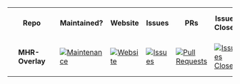 <table>
	<tr>
		<th></th>
		<th>Repo</th>
		<th></th>
		<th>Maintained?</th>
		<th>Website</th>
		<th>Issues</th>
		<th>PRs</th>
		<th>Issues Closed</th>
		<th>PRs Closed</th>
		<th>Contributors</th>
		<th></th>
		<th>Repo</th>
		<th></th>
		<th>Release Version</th>
		<th>Release Date</th>
		<th>License</th>
		<th>Platforms</th>
		<th></th>
		<th>Repo</th>
		<th></th>
		<th>Commits</th>
		<th>Last Commit</th>
		<th>Commits Since</th>
		<th>Commit Activity (Year)</th>
		<th>Commit Activity (Month)</th>
		<th>Commit Activity (Week)</th>
		<th></th>
		<th>Repo</th>
		<th></th>
		<th>Size</th>
		<th>Line Count</th>
		<th>COCOMO</th>
		<th>GOTO Counter</th>
		<th></th>
		<th>Repo</th>
		<th></th>
		<th>Watchers</th>
		<th>Forks</th>
		<th>Stars</th>
		<th>Hits</th>
		<th></th>
		<th>Repo</th>
		<th></th>
		<th>Open Source</th>
		<th>Languages</th>
	</tr>
	<tr>
		<td></td>
		<td><b>MHR-Overlay</b></td>
		<td></td>
		<td>
			<a href="">
				<img alt="Maintenance" src="https://custom-icon-badges.demolab.com/maintenance/yes/2023?logo=tools" />
			</a>
		</td>
		<td>
			<a href="https://www.nexusmods.com/monsterhunterrise/mods/50">
				<img alt="Website" src="https://custom-icon-badges.demolab.com/website?down_color=red&down_message=down&up_color=brightgreen&up_message=up&logo=link&url=https://www.nexusmods.com/monsterhunterrise/mods/50" />
		</td>
		<td>
			<a href="https://github.com/greencomfytea/mhr-overlay/issues">
				<img alt="Issues" src="https://custom-icon-badges.demolab.com/github/issues/greencomfytea/mhr-overlay?logo=issue-opened" />
			</a>
		</td>
		<td>
			<a href="https://github.com/greencomfytea/mhr-overlay/pulls">
				<img alt="Pull Requests" src="https://custom-icon-badges.demolab.com/github/issues-pr/greencomfytea/mhr-overlay?logo=git-pull-request" />
			</a>
		</td>
		<td>
			<a href="https://github.com/greencomfytea/mhr-overlay/issues">
				<img alt="Issues Closed" src="https://custom-icon-badges.demolab.com/github/issues-closed/greencomfytea/mhr-overlay?logo=issue-closed" />
			</a>
		</td>
		<td>
			<a href="https://github.com/greencomfytea/mhr-overlay/pulls">
				<img alt="Pull Requests Closed" src="https://custom-icon-badges.demolab.com/github/issues-pr-closed/greencomfytea/mhr-overlay?logo=git-pull-request-closed" />
			</a>
		</td>
		<td>
			<a href="https://github.com/greencomfytea/mhr-overlay/graphs/contributors">
				<img alt="Contributors" src="https://custom-icon-badges.demolab.com/github/contributors/greencomfytea/mhr-overlay?logo=person-add" />
			</a>
		</td>
		<td></td>
		<td><b>MHR-Overlay</b></td>
		<td></td>
		<td>
			<a href="https://github.com/greencomfytea/mhr-overlay/releases">
				<img alt="Release Version" src="https://custom-icon-badges.demolab.com/github/v/release/greencomfytea/mhr-overlay?logo=tag" />
			</a>
		</td>
		<td>
			<a href="https://github.com/greencomfytea/mhr-overlay/releases">
				<img alt="Release Date" src="https://custom-icon-badges.demolab.com/github/release-date/greencomfytea/mhr-overlay?logo=clock" />
			</a>
		</td>
		<td>
			<a href="https://github.com/greencomfytea/mhr-overlay/blob/main/LICENSE">
				<img alt="License" src="https://custom-icon-badges.demolab.com/github/license/greencomfytea/mhr-overlay?logo=law" />
			</a>
		</td>
		<td>
			<a href="">
				<img alt="Platform" src="https://custom-icon-badges.demolab.com/badge/platform-win%20%7C%20linux%20%7C%20steam%20deck-blue?logo=device-desktop" />
			</a>
		</td>
		<td></td>
		<td><b>MHR-Overlay</b></td>
		<td></td>
		<td>
			<a href="https://github.com/greencomfytea/mhr-overlay/commits/main">
				<img alt="Commits" src="https://custom-icon-badges.demolab.com/github/commit-activity/t/greencomfytea/mhr-overlay?logo=git-commit" />
			</a>
		</td>
		<td>
			<a href="https://github.com/greencomfytea/mhr-overlay/commits/main">
				<img alt="Last Commit" src="https://custom-icon-badges.demolab.com/github/last-commit/greencomfytea/mhr-overlay?logo=git-commit" />
			</a>
		</td>
		<td>
			<a href="https://github.com/greencomfytea/mhr-overlay/commits/main">
				<img alt="Commits Since" src="https://custom-icon-badges.demolab.com/github/commits-since/greencomfytea/mhr-overlay/latest?logo=git-commit" />
			</a>
		</td>
		<td>
			<a href="https://github.com/greencomfytea/mhr-overlay/graphs/commit-activity">
				<img alt="Commit Activity (Year)" src="https://custom-icon-badges.demolab.com/github/commit-activity/y/greencomfytea/mhr-overlay?logo=pulse" />
			</a>
		</td>
		<td>
			<a href="https://github.com/greencomfytea/mhr-overlay/graphs/commit-activity">
				<img alt="Commit Activity (Month)" src="https://custom-icon-badges.demolab.com/github/commit-activity/m/greencomfytea/mhr-overlay?logo=pulse" />
			</a>
		</td>
		<td>
			<a href="https://github.com/greencomfytea/mhr-overlay/graphs/commit-activity">
				<img alt="Commit Activity (Week)" src="https://custom-icon-badges.demolab.com/github/commit-activity/w/greencomfytea/mhr-overlay?logo=pulse" />
			</a>
		</td>
		<td></td>
		<td><b>MHR-Overlay</b></td>
		<td></td>
		<td>
			<a href="">
				<img alt="Repo Size" src="https://custom-icon-badges.demolab.com/github/repo-size/greencomfytea/mhr-overlay?logo=database" />
			</a>
		</td>
		<td>
			<a href="">
				<img alt="Line Count" src="https://sloc.xyz/github/greencomfytea/mhr-overlay" />
			</a>
		</td>
		<td>
			<a href="">
				<img alt="COCOMO" src="https://sloc.xyz/github/greencomfytea/mhr-overlay/?category=cocomo" />
			</a>
		</td>
		<td>
			<a href="">
				<img alt="Goto Counter" src="https://custom-icon-badges.demolab.com/github/search/greencomfytea/mhr-overlay/goto?logo=git-compare" />
			</a>
		</td>
		<td></td>
		<td><b>MHR-Overlay</b></td>
		<td></td>
		<td>
			<a href="https://github.com/GreenComfyTea/mhr-overlay/watchers">
				<img alt="Watchers" src="https://custom-icon-badges.demolab.com/github/watchers/greencomfytea/mhr-overlay?logo=eye" />
			</a>
		</td>
		<td>
			<a href="https://github.com/greencomfytea/mhr-overlay/forks">
				<img alt="Forks" src="https://custom-icon-badges.demolab.com/github/forks/greencomfytea/mhr-overlay?logo=repo-forked" />
			</a>
		</td>
		<td>
			<a href="https://github.com/greencomfytea/mhr-overlay/stargazers">
				<img alt="Stars" src="https://custom-icon-badges.demolab.com/github/stars/greencomfytea/mhr-overlay?logo=star" />
			</a>
		</td>
		<td>
			<a href="https://github.com/greencomfytea/mhr-overlay/graphs/traffic">
				<img alt="Hits" src="https://custom-icon-badges.demolab.com/endpoint?url=https://hits.dwyl.com/greencomfytea/mhr-overlay.json?color=blue&logo=eye" />
			</a>
		</td>
		<td></td>
		<td><b>MHR-Overlay</b></td>
		<td></td>
		<td>
			<a href="https://github.com/topics/open-source">
				<img alt="Open Source" src="https://img.shields.io/badge/open%20source-%20yes-brightgreen?logo=openvpn" />
			</a>
		</td>
		<td>
			<a href="https://cursey.github.io/reframework-book/index.html#lua-scripting">
				<img alt="Written in" src="https://custom-icon-badges.demolab.com/badge/written in-lua-000080?logo=terminal" />
			</a>
		</td>
	</tr>
</table>


